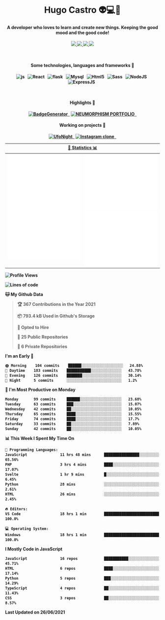 <h1 align="center">Hugo Castro 👽💻🌌</h1>
<h4 align="center">A developer who loves to learn and create new things. Keeping the good mood and the good code!<h4/>
<p align="center">
		<a href="https://stackoverflow.com/users/11444549/hugo">
		<img src="https://img.shields.io/badge/-Stackoverflow-79db75?style=for-the-badge&logo=Stackoverflow&logoColor=white" />
	</a>
		<a href="https://api.whatsapp.com/send?phone=5532988940411text=Oii, vim pelo github!">
		<img src="https://img.shields.io/badge/WHATSAPP-79db75.svg?&style=for-the-badge&logo=whatsapp&logoColor=white" />
	</a>
		<a href="mailto:hugocastrohc@outlook.com">
		<img src="https://img.shields.io/badge/email-79db75.svg?&style=for-the-badge&logo=protonmail&logoColor=white" />
	<a href="https://open.spotify.com/user/22uat6ppbmvcvyia5me7tdmci">
		<img src="https://img.shields.io/badge/spotify-79db75.svg?&style=for-the-badge&logo=spotify&logoColor=white" />
	</a>
</p>

<br>

<h4 align="center"> Some technologies, languages and frameworks 🚀<h4/>
<p align="center">
	<img src="https://img.shields.io/badge/javascript-79db75.svg?&style=for-the-badge&logo=javascript&logoColor=white" alt="js" />&nbsp;&nbsp;
	<img src="https://img.shields.io/badge/-React-79db75?style=for-the-badge&logo=react&logoColor=white" alt="React" />&nbsp;&nbsp;
	<img src="https://img.shields.io/badge/flask-79db75.svg?&style=for-the-badge&logo=flask&logoColor=white" alt="flask" />&nbsp;&nbsp;
	<img src="https://img.shields.io/badge/mysql-79db75.svg?style=for-the-badge&logo=mysql&logoColor=white" alt="Mysql" />&nbsp;&nbsp;
	<img src="https://img.shields.io/badge/html5-79db75.svg?style=for-the-badge&logo=html5&logoColor=white" alt="Html5" />&nbsp;&nbsp;
	<img src="https://img.shields.io/badge/sass-79db75.svg?style=for-the-badge&logo=sass&logoColor=white" alt="Sass" />&nbsp;&nbsp;
	<img src="https://img.shields.io/badge/node.js-79db75.svg?style=for-the-badge&" alt="NodeJS" />&nbsp;&nbsp;
	<img src="https://img.shields.io/badge/express.js-79db75.svg?style=for-the-badge&" alt="ExpressJS" />&nbsp;&nbsp;
	

</p>

<br>
<h4 align="center"> Highlights 🔆<h4/>
<p align="center">
	  <a text-decoration="none" href="https://pypi.org/project/BadgeGenerator"><img src="https://img.shields.io/badge/BadgeGenerator-79db75.svg?style=for-the-badge&logo=pythonfor-the-badge&logo=django" alt="BadgeGenerator" />&nbsp;&nbsp;<a/>
	<a text-decoration="none" href="https://github.com/HugoCastroBR/Neumorphism_Portfolio"><img src="https://img.shields.io/badge/neumorphism_portfolio-79db75.svg?style=for-the-badge" alt="NEUMORPHISM PORTFOLIO" />&nbsp;&nbsp;<a/>
</p>
<h4 align="center"> Working on projects 🔨<h4/>
	
<p align="center">
	<a text-decoration="none" href="https://github.com/HugoCastroBR/ufonight"><img src="https://img.shields.io/badge/UfoNight-79db75.svg?style=for-the-badge" alt="UfoNight"/>&nbsp;&nbsp;<a/>
		<a text-decoration="none" href="https://github.com/HugoCastroBR/ufonight"><img src="https://img.shields.io/badge/Instagram%20Clone-79db75.svg?style=for-the-badge" alt="Instagram clone"/>&nbsp;&nbsp;<a/>
</p>

<table>
	<tr>
	    <th colspan="2" align="center">
	      <a href="" >🧩 Statistics 📊 </a>
	    </th>
	</tr>
	<tr>
	    <th valign="top" width="600"><img src="https://github.com/HugoCastroBR/HugoCastroBR/blob/master/Isometric.svg"  /></th>
	    <th width="600"><img src="https://github.com/HugoCastroBR/HugoCastroBR/blob/master/metrics.plugin.habits.svg"  />
		<img src="https://github.com/HugoCastroBR/HugoCastroBR/blob/master/metrics.plugin.activity.svg"  />
	    </th>
  	</tr>
	
<table/>

<!--START_SECTION:waka-->
![Profile Views](http://img.shields.io/badge/Profile%20Views-1-blue)

![Lines of code](https://img.shields.io/badge/From%20Hello%20World%20I%27ve%20Written-121596%20lines%20of%20code-blue)

**🐱 My Github Data** 

> 🏆 367 Contributions in the Year 2021
 > 
> 📦 793.4 kB Used in Github's Storage 
 > 
> 💼 Opted to Hire
 > 
> 📜 25 Public Repositories 
 > 
> 🔑 6 Private Repositories  
 > 
**I'm an Early 🐤** 

```text
🌞 Morning    104 commits    ██████░░░░░░░░░░░░░░░░░░░   24.88% 
🌆 Daytime    183 commits    ███████████░░░░░░░░░░░░░░   43.78% 
🌃 Evening    126 commits    ███████░░░░░░░░░░░░░░░░░░   30.14% 
🌙 Night      5 commits      ░░░░░░░░░░░░░░░░░░░░░░░░░   1.2%

```
📅 **I'm Most Productive on Monday** 

```text
Monday       99 commits     ██████░░░░░░░░░░░░░░░░░░░   23.68% 
Tuesday      63 commits     ███░░░░░░░░░░░░░░░░░░░░░░   15.07% 
Wednesday    42 commits     ██░░░░░░░░░░░░░░░░░░░░░░░   10.05% 
Thursday     65 commits     ████░░░░░░░░░░░░░░░░░░░░░   15.55% 
Friday       74 commits     ████░░░░░░░░░░░░░░░░░░░░░   17.7% 
Saturday     33 commits     ██░░░░░░░░░░░░░░░░░░░░░░░   7.89% 
Sunday       42 commits     ██░░░░░░░░░░░░░░░░░░░░░░░   10.05%

```


📊 **This Week I Spent My Time On** 

```text
💬 Programming Languages: 
JavaScript               11 hrs 48 mins      ████████████████░░░░░░░░░   65.56% 
PHP                      3 hrs 4 mins        ████░░░░░░░░░░░░░░░░░░░░░   17.07% 
Svelte                   1 hr 9 mins         █░░░░░░░░░░░░░░░░░░░░░░░░   6.45% 
Python                   28 mins             ░░░░░░░░░░░░░░░░░░░░░░░░░   2.61% 
HTML                     26 mins             ░░░░░░░░░░░░░░░░░░░░░░░░░   2.45%

🔥 Editors: 
VS Code                  18 hrs 1 min        █████████████████████████   100.0%

💻 Operating System: 
Windows                  18 hrs 1 min        █████████████████████████   100.0%

```

**I Mostly Code in JavaScript** 

```text
JavaScript               16 repos            ███████████░░░░░░░░░░░░░░   45.71% 
HTML                     6 repos             ████░░░░░░░░░░░░░░░░░░░░░   17.14% 
Python                   5 repos             ███░░░░░░░░░░░░░░░░░░░░░░   14.29% 
TypeScript               4 repos             ██░░░░░░░░░░░░░░░░░░░░░░░   11.43% 
CSS                      3 repos             ██░░░░░░░░░░░░░░░░░░░░░░░   8.57%

```



 Last Updated on 26/06/2021
<!--END_SECTION:waka-->


